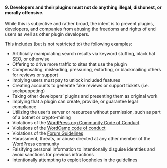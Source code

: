 <h4>9. Developers and their plugins must not do anything illegal, dishonest, or morally offensive.</h4>

While this is subjective and rather broad, the intent is to prevent plugins, developers, and companies from abusing the freedoms and rights of end users as well as other plugin developers.

This includes (but is not restricted to) the following examples:
<ul>
	<li>Artificially manipulating search results via keyword stuffing, black hat SEO, or otherwise</li>
	<li>Offering to drive more traffic to sites that use the plugin</li>
	<li>Compensating, misleading, pressuring, extorting, or blackmailing others for reviews or support</li>
	<li>Implying users must pay to unlock included features</li>
	<li>Creating accounts to generate fake reviews or support tickets (i.e. sockpuppeting)</li>
	<li>Taking other developers’ plugins and presenting them as original work</li>
	<li>Implying that a plugin can create, provide, or guarantee legal compliance</li>
	<li>Utilizing the user’s server or resources without permission, such as part of a botnet or crypto-mining</li>
	<li>Violations of the <a href="https://make.wordpress.org/handbook/community-code-of-conduct/">WordPress.org Community Code of Conduct</a>
	<li>Violations of the <a href="https://make.wordpress.org/community/handbook/wordcamp-organizer/planning-details/code-of-conduct/">WordCamp code of conduct<a></li>
	<li>Violations of the <a href="https://wordpress.org/support/guidelines/">Forum Guidelines</a></li>
	<li>Harassment, threats, or abuse directed at any other member of the WordPress community</li>
	<li>Falsifying personal information to intentionally disguise identities and avoid sanctions for previous infractions</li>
	<li>Intentionally attempting to exploit loopholes in the guidelines</li>
</ul>
